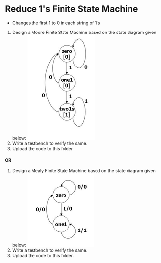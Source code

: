 # Reduce 1's Finite State Machine
- Changes the first 1 to 0 in each string of 1's
1. Design a Moore Finite State Machine based on the state diagram given below:
![FSM_Moore](FSM_Moore.png)
2. Write a testbench to verify the same.
3. Upload the code to this folder

#### OR
1. Design a Mealy Finite State Machine based on the state diagram given below:
![FSM_Mealy](FSM_Mealy.png)
2. Write a testbench to verify the same.
3. Upload the code to this folder.

